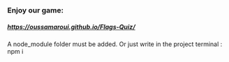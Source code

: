 ### Enjoy our game:
##### https://oussamaroui.github.io/Flags-Quiz/

A node_module folder must be added.
Or just write in the project terminal : npm i
